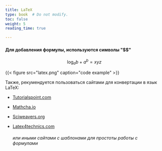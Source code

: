 ```yaml
---
title: LaTeX
type: book  # Do not modify.
toc: false
weight: 5
reading_time: true

---
```


### 

#### Для добавления формулы, используются символы "$$"




$$
\log_{a}{b} + a^{b} = xyz
$$

{{< figure src="latex.png" caption="code example" >}}

Также, рекумендуется пользоваться сайтами для конвертации в язык LaTeX:


* [Tutorialspoint.com](https://www.tutorialspoint.com/latex_equation_editor.htm)

* [Mathcha.io](https://www.mathcha.io/)

* [Sciweavers.org](http://www.sciweavers.org/free-online-latex-equation-editor)

* [Latex4technics.com](https://www.latex4technics.com/)

  ###### или иными сайтами с шаблонами для простоты работы с формулами

